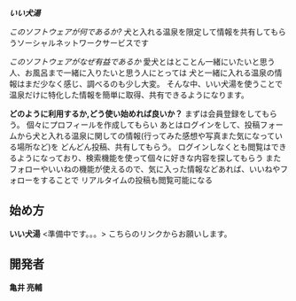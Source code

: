 ***いい犬湯***

*このソフトウェアが何であるか?*
犬と入れる温泉を限定して情報を共有してもらうソーシャルネットワークサービスです

*このソフトウェアがなぜ有益であるか*
愛犬とはとことん一緒にいたいと思う人、お風呂まで一緒に入りたいと思う人にとっては
犬と一緒に入れる温泉の情報はまだ少なく感じ、調べるのも少し大変。
そんな中、いい犬湯を使うことで温泉だけに特化した情報を簡単に取得、共有できるようになります。

**どのように利用するか,どう使い始めれば良いか？**
まずは会員登録をしてもらう。
個々にプロフィールを作成してもらい
あとはログインをして、投稿フォームから犬と入れる温泉に関しての情報(行ってみた感想や写真また気になっている場所など)を
どんどん投稿、共有してもらう。
ログインしなくとも閲覧はできるようになっており、検索機能を使って個々に好きな内容を探してもらう
またフォローやいいねの機能が使えるので、気に入った情報などあれば、いいねやフォローをすることで
リアルタイムの投稿も閲覧可能になる

## 始め方

**いい犬湯**
<準備中です。。。>
こちらのリンクからお願いします。

## 開発者
**亀井 亮輔**


